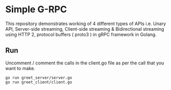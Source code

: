 # Simple G-RPC

This repository demonstrates working of 4 different types of APIs i.e. Unary API, Server-side streaming, Client-side streaming & Bidirectional streaming using HTTP 2, protocol buffers ( proto3 ) in gRPC framework in Golang.

## Run

Uncomment / comment the calls in the client.go file as per the call that you want to make.  

```go run greet_server/server.go```  
```go run greet_client/client.go```